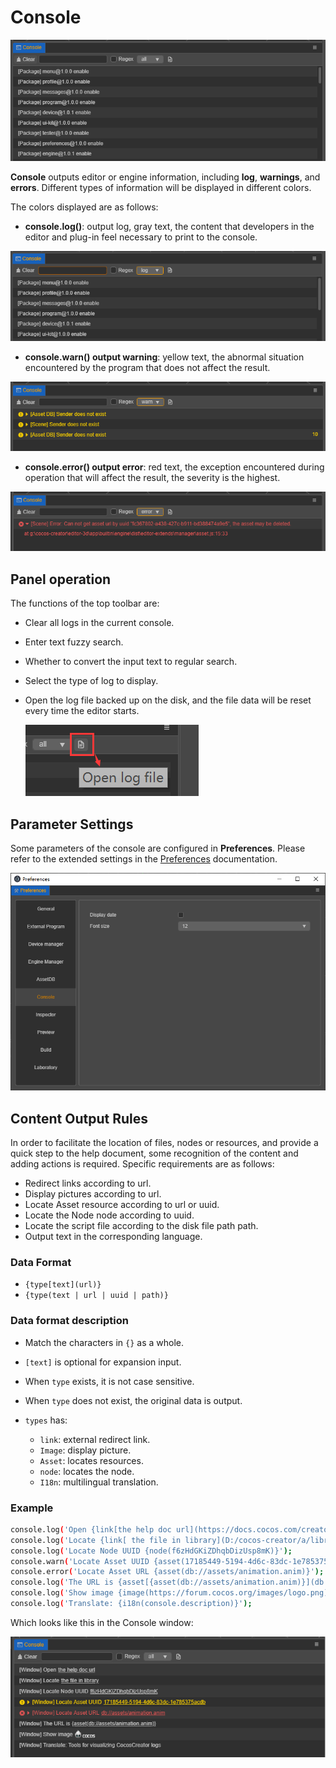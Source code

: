 # Console

![index](index/index.png)

**Console** outputs editor or engine information, including **log**, **warnings**, and **errors**. Different types of information will be displayed in different colors.

The colors displayed are as follows:

- **console.log()**: output log, gray text, the content that developers in the editor and plug-in feel necessary to print to the console.
  
![log](index/log.png)

- **console.warn() output warning**: yellow text, the abnormal situation encountered by the program that does not affect the result.
  
![warn](index/warn.png)

- **console.error() output error**: red text, the exception encountered during operation that will affect the result, the severity is the highest.
  
![error](index/error.png)

## Panel operation

The functions of the top toolbar are:

- Clear all logs in the current console.
- Enter text fuzzy search.
- Whether to convert the input text to regular search.
- Select the type of log to display.
- Open the log file backed up on the disk, and the file data will be reset every time the editor starts.

  ![open-log-file](index/open-log-file.png)

## Parameter Settings

Some parameters of the console are configured in **Preferences**. Please refer to the extended settings in the [Preferences](../preferences/index.md) documentation.

![preferences](index/preferences.png)

## Content Output Rules

In order to facilitate the location of files, nodes or resources, and provide a quick step to the help document, some recognition of the content and adding actions is required. Specific requirements are as follows:

- Redirect links according to url.
- Display pictures according to url.
- Locate Asset resource according to url or uuid.
- Locate the Node node according to uuid.
- Locate the script file according to the disk file path path.
- Output text in the corresponding language.

### Data Format

- `{type[text](url)}`
- `{type(text | url | uuid | path)}`

### Data format description

- Match the characters in `{}` as a whole.
- `[text]` is optional for expansion input.
- When `type` exists, it is not case sensitive.
- When `type` does not exist, the original data is output.

- `types` has:
   - `link`: external redirect link.
   - `Image`: display picture.
   - `Asset`: locates resources.
   - `node`: locates the node.
   - `I18n`: multilingual translation.

### Example

```sh
console.log('Open {link[the help doc url](https://docs.cocos.com/creator3d/manual/en/editor/console/)}');
console.log('Locate {link[ the file in library](D:/cocos-creator/a/library/36/36b55a90-1547-4695-8105-abd89f8a0e5f.js)}');
console.log('Locate Node UUID {node(f6zHdGKiZDhqbDizUsp8mK)}');
console.warn('Locate Asset UUID {asset(17185449-5194-4d6c-83dc-1e785375acdb)}');
console.error('Locate Asset URL {asset(db://assets/animation.anim)}');
console.log('The URL is {asset[{asset(db://assets/animation.anim)}](db://assets/animation.anim)}');
console.log('Show image {image(https://forum.cocos.org/images/logo.png)}');
console.log('Translate: {i18n(console.description)}');
```

Which looks like this in the Console window:

![content](index/content.png)